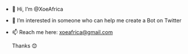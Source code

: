 - 👋 Hi, I’m @XoeAfrica
- 👀 I’m interested in someone who can help me create a Bot on Twitter 
- 📫 Reach me here: xoeafrica@gmail.com

  Thanks 😊 


